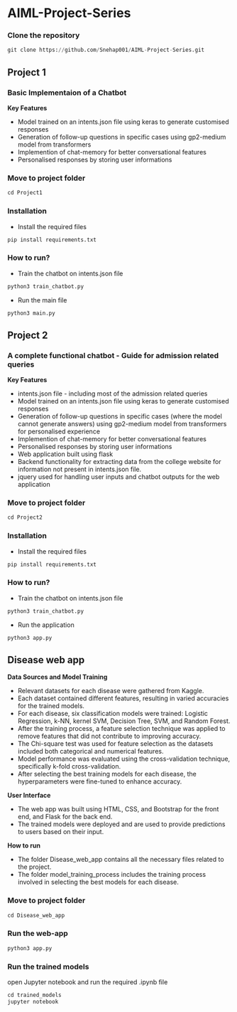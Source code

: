 # AIML-Project-Series
### Clone the repository
```python
git clone https://github.com/Snehap001/AIML-Project-Series.git
```
## Project 1
### Basic Implementaion of a Chatbot
**Key Features**
* Model trained on an intents.json file using keras to generate customised responses
* Generation of follow-up questions in specific cases using gp2-medium model from transformers
* Implemention of chat-memory for better conversational features
* Personalised responses by storing user informations
### Move to project folder
```python
cd Project1
```
### Installation
* Install the required files
```python
pip install requirements.txt
```

### How to run?
* Train the chatbot on intents.json file
```python
python3 train_chatbot.py
```
* Run the main file
```python
python3 main.py
```


## Project 2
### A complete functional chatbot - Guide for admission related queries
**Key Features**
* intents.json file - including most of the admission related queries
* Model trained on an intents.json file using keras to generate customised responses
* Generation of follow-up questions in specific cases (where the model cannot generate answers) using gp2-medium model from transformers for personalised experience
* Implemention of chat-memory for better conversational features
* Personalised responses by storing user informations
* Web application built using flask
* Backend functionality for extracting data from the college website for information not present in intents.json file.
* jquery used for handling user inputs and chatbot outputs for the web application

### Move to project folder
```python
cd Project2
```
### Installation
* Install the required files
```python
pip install requirements.txt
```
### How to run?
* Train the chatbot on intents.json file

```python
python3 train_chatbot.py
```
* Run the application
```python
python3 app.py
```

## Disease web app

**Data Sources and Model Training**
* Relevant datasets for each disease were gathered from Kaggle.
* Each dataset contained different features, resulting in varied accuracies for the trained models.
* For each disease, six classification models were trained: Logistic Regression, k-NN, kernel SVM, Decision Tree, SVM, and Random Forest.
* After the training process, a feature selection technique was applied to remove features that did not contribute to improving accuracy.
* The Chi-square test was used for feature selection as the datasets included both categorical and numerical features.
* Model performance was evaluated using the cross-validation technique, specifically k-fold cross-validation.
* After selecting the best training models for each disease, the hyperparameters were fine-tuned to enhance accuracy.

**User Interface**
* The web app was built using HTML, CSS, and Bootstrap for the front end, and Flask for the back end.
* The trained models were deployed and are used to provide predictions to users based on their input.

**How to run**
* The folder Disease_web_app contains all the necessary files related to the project.
* The folder model_training_process includes the training process involved in selecting the best models for each disease.
  
### Move to project folder
```python
cd Disease_web_app
```
### Run the web-app
```python
python3 app.py
```
### Run the trained models 
open Jupyter notebook and run the required .ipynb file
```python
cd trained_models
jupyter notebook
```
